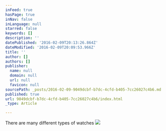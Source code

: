 ```yaml
---
inFeed: true
hasPage: true
inNav: false
inLanguage: null
starred: false
keywords: []
description: ''
datePublished: '2016-02-09T20:13:26.864Z'
dateModified: '2016-02-09T20:09:53.966Z'
title: ''
author: []
authors: []
publisher:
  name: null
  domain: null
  url: null
  favicon: null
sourcePath: _posts/2016-02-09-9049dcbf-b7dc-4cfd-b405-7cc26027c4b6.md
published: true
url: 9049dcbf-b7dc-4cfd-b405-7cc26027c4b6/index.html
_type: Article

---
```

There are many different types of watches
![](https://the-grid-user-content.s3-us-west-2.amazonaws.com/78eb957e-5e86-4500-8ec5-b352349d82e8.jpg)